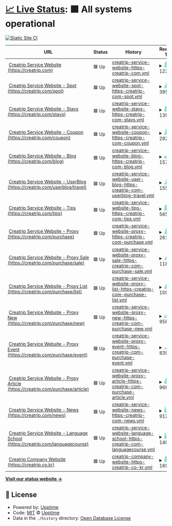 # [📈 Live Status](https://status.creatrip.com): <!--live status--> **🟩 All systems operational**

[![Static Site CI](https://github.com/creatrip/status/workflows/Static%20Site%20CI/badge.svg)](https://github.com/creatrip/status/actions?query=workflow%3A%22Static+Site+CI%22)

<!--start: status pages-->
<!-- This summary is generated by Upptime (https://github.com/upptime/upptime) -->
<!-- Do not edit this manually, your changes will be overwritten -->
<!-- prettier-ignore -->
| URL | Status | History | Response Time | Uptime |
| --- | ------ | ------- | ------------- | ------ |
| <img alt="" src="https://icons.duckduckgo.com/ip3/creatrip.com.ico" height="13"> [Creatrip Service Website (https://creatrip.com)](https://creatrip.com) | 🟩 Up | [creatrip-service-website-https-creatrip-com.yml](https://github.com/creatrip/status/commits/HEAD/history/creatrip-service-website-https-creatrip-com.yml) | <details><summary><img alt="Response time graph" src="./graphs/creatrip-service-website-https-creatrip-com/response-time-week.png" height="20"> 1233ms</summary><br><a href="https://status.creatrip.com/history/creatrip-service-website-https-creatrip-com"><img alt="Response time 1435" src="https://img.shields.io/endpoint?url=https%3A%2F%2Fraw.githubusercontent.com%2Fcreatrip%2Fstatus%2FHEAD%2Fapi%2Fcreatrip-service-website-https-creatrip-com%2Fresponse-time.json"></a><br><a href="https://status.creatrip.com/history/creatrip-service-website-https-creatrip-com"><img alt="24-hour response time 1475" src="https://img.shields.io/endpoint?url=https%3A%2F%2Fraw.githubusercontent.com%2Fcreatrip%2Fstatus%2FHEAD%2Fapi%2Fcreatrip-service-website-https-creatrip-com%2Fresponse-time-day.json"></a><br><a href="https://status.creatrip.com/history/creatrip-service-website-https-creatrip-com"><img alt="7-day response time 1233" src="https://img.shields.io/endpoint?url=https%3A%2F%2Fraw.githubusercontent.com%2Fcreatrip%2Fstatus%2FHEAD%2Fapi%2Fcreatrip-service-website-https-creatrip-com%2Fresponse-time-week.json"></a><br><a href="https://status.creatrip.com/history/creatrip-service-website-https-creatrip-com"><img alt="30-day response time 1364" src="https://img.shields.io/endpoint?url=https%3A%2F%2Fraw.githubusercontent.com%2Fcreatrip%2Fstatus%2FHEAD%2Fapi%2Fcreatrip-service-website-https-creatrip-com%2Fresponse-time-month.json"></a><br><a href="https://status.creatrip.com/history/creatrip-service-website-https-creatrip-com"><img alt="1-year response time 1435" src="https://img.shields.io/endpoint?url=https%3A%2F%2Fraw.githubusercontent.com%2Fcreatrip%2Fstatus%2FHEAD%2Fapi%2Fcreatrip-service-website-https-creatrip-com%2Fresponse-time-year.json"></a></details> | <details><summary><a href="https://status.creatrip.com/history/creatrip-service-website-https-creatrip-com">100.00%</a></summary><a href="https://status.creatrip.com/history/creatrip-service-website-https-creatrip-com"><img alt="All-time uptime 100.00%" src="https://img.shields.io/endpoint?url=https%3A%2F%2Fraw.githubusercontent.com%2Fcreatrip%2Fstatus%2FHEAD%2Fapi%2Fcreatrip-service-website-https-creatrip-com%2Fuptime.json"></a><br><a href="https://status.creatrip.com/history/creatrip-service-website-https-creatrip-com"><img alt="24-hour uptime 100.00%" src="https://img.shields.io/endpoint?url=https%3A%2F%2Fraw.githubusercontent.com%2Fcreatrip%2Fstatus%2FHEAD%2Fapi%2Fcreatrip-service-website-https-creatrip-com%2Fuptime-day.json"></a><br><a href="https://status.creatrip.com/history/creatrip-service-website-https-creatrip-com"><img alt="7-day uptime 100.00%" src="https://img.shields.io/endpoint?url=https%3A%2F%2Fraw.githubusercontent.com%2Fcreatrip%2Fstatus%2FHEAD%2Fapi%2Fcreatrip-service-website-https-creatrip-com%2Fuptime-week.json"></a><br><a href="https://status.creatrip.com/history/creatrip-service-website-https-creatrip-com"><img alt="30-day uptime 100.00%" src="https://img.shields.io/endpoint?url=https%3A%2F%2Fraw.githubusercontent.com%2Fcreatrip%2Fstatus%2FHEAD%2Fapi%2Fcreatrip-service-website-https-creatrip-com%2Fuptime-month.json"></a><br><a href="https://status.creatrip.com/history/creatrip-service-website-https-creatrip-com"><img alt="1-year uptime 100.00%" src="https://img.shields.io/endpoint?url=https%3A%2F%2Fraw.githubusercontent.com%2Fcreatrip%2Fstatus%2FHEAD%2Fapi%2Fcreatrip-service-website-https-creatrip-com%2Fuptime-year.json"></a></details>
| <img alt="" src="https://icons.duckduckgo.com/ip3/creatrip.com.ico" height="13"> [Creatrip Service Website - Spot (https://creatrip.com/spot)](https://creatrip.com/spot) | 🟩 Up | [creatrip-service-website-spot-https-creatrip-com-spot.yml](https://github.com/creatrip/status/commits/HEAD/history/creatrip-service-website-spot-https-creatrip-com-spot.yml) | <details><summary><img alt="Response time graph" src="./graphs/creatrip-service-website-spot-https-creatrip-com-spot/response-time-week.png" height="20"> 3958ms</summary><br><a href="https://status.creatrip.com/history/creatrip-service-website-spot-https-creatrip-com-spot"><img alt="Response time 4660" src="https://img.shields.io/endpoint?url=https%3A%2F%2Fraw.githubusercontent.com%2Fcreatrip%2Fstatus%2FHEAD%2Fapi%2Fcreatrip-service-website-spot-https-creatrip-com-spot%2Fresponse-time.json"></a><br><a href="https://status.creatrip.com/history/creatrip-service-website-spot-https-creatrip-com-spot"><img alt="24-hour response time 3431" src="https://img.shields.io/endpoint?url=https%3A%2F%2Fraw.githubusercontent.com%2Fcreatrip%2Fstatus%2FHEAD%2Fapi%2Fcreatrip-service-website-spot-https-creatrip-com-spot%2Fresponse-time-day.json"></a><br><a href="https://status.creatrip.com/history/creatrip-service-website-spot-https-creatrip-com-spot"><img alt="7-day response time 3958" src="https://img.shields.io/endpoint?url=https%3A%2F%2Fraw.githubusercontent.com%2Fcreatrip%2Fstatus%2FHEAD%2Fapi%2Fcreatrip-service-website-spot-https-creatrip-com-spot%2Fresponse-time-week.json"></a><br><a href="https://status.creatrip.com/history/creatrip-service-website-spot-https-creatrip-com-spot"><img alt="30-day response time 4686" src="https://img.shields.io/endpoint?url=https%3A%2F%2Fraw.githubusercontent.com%2Fcreatrip%2Fstatus%2FHEAD%2Fapi%2Fcreatrip-service-website-spot-https-creatrip-com-spot%2Fresponse-time-month.json"></a><br><a href="https://status.creatrip.com/history/creatrip-service-website-spot-https-creatrip-com-spot"><img alt="1-year response time 4660" src="https://img.shields.io/endpoint?url=https%3A%2F%2Fraw.githubusercontent.com%2Fcreatrip%2Fstatus%2FHEAD%2Fapi%2Fcreatrip-service-website-spot-https-creatrip-com-spot%2Fresponse-time-year.json"></a></details> | <details><summary><a href="https://status.creatrip.com/history/creatrip-service-website-spot-https-creatrip-com-spot">100.00%</a></summary><a href="https://status.creatrip.com/history/creatrip-service-website-spot-https-creatrip-com-spot"><img alt="All-time uptime 100.00%" src="https://img.shields.io/endpoint?url=https%3A%2F%2Fraw.githubusercontent.com%2Fcreatrip%2Fstatus%2FHEAD%2Fapi%2Fcreatrip-service-website-spot-https-creatrip-com-spot%2Fuptime.json"></a><br><a href="https://status.creatrip.com/history/creatrip-service-website-spot-https-creatrip-com-spot"><img alt="24-hour uptime 100.00%" src="https://img.shields.io/endpoint?url=https%3A%2F%2Fraw.githubusercontent.com%2Fcreatrip%2Fstatus%2FHEAD%2Fapi%2Fcreatrip-service-website-spot-https-creatrip-com-spot%2Fuptime-day.json"></a><br><a href="https://status.creatrip.com/history/creatrip-service-website-spot-https-creatrip-com-spot"><img alt="7-day uptime 100.00%" src="https://img.shields.io/endpoint?url=https%3A%2F%2Fraw.githubusercontent.com%2Fcreatrip%2Fstatus%2FHEAD%2Fapi%2Fcreatrip-service-website-spot-https-creatrip-com-spot%2Fuptime-week.json"></a><br><a href="https://status.creatrip.com/history/creatrip-service-website-spot-https-creatrip-com-spot"><img alt="30-day uptime 100.00%" src="https://img.shields.io/endpoint?url=https%3A%2F%2Fraw.githubusercontent.com%2Fcreatrip%2Fstatus%2FHEAD%2Fapi%2Fcreatrip-service-website-spot-https-creatrip-com-spot%2Fuptime-month.json"></a><br><a href="https://status.creatrip.com/history/creatrip-service-website-spot-https-creatrip-com-spot"><img alt="1-year uptime 100.00%" src="https://img.shields.io/endpoint?url=https%3A%2F%2Fraw.githubusercontent.com%2Fcreatrip%2Fstatus%2FHEAD%2Fapi%2Fcreatrip-service-website-spot-https-creatrip-com-spot%2Fuptime-year.json"></a></details>
| <img alt="" src="https://icons.duckduckgo.com/ip3/creatrip.com.ico" height="13"> [Creatrip Service Website - Stays (https://creatrip.com/stays)](https://creatrip.com/stays) | 🟩 Up | [creatrip-service-website-stays-https-creatrip-com-stays.yml](https://github.com/creatrip/status/commits/HEAD/history/creatrip-service-website-stays-https-creatrip-com-stays.yml) | <details><summary><img alt="Response time graph" src="./graphs/creatrip-service-website-stays-https-creatrip-com-stays/response-time-week.png" height="20"> 1390ms</summary><br><a href="https://status.creatrip.com/history/creatrip-service-website-stays-https-creatrip-com-stays"><img alt="Response time 1506" src="https://img.shields.io/endpoint?url=https%3A%2F%2Fraw.githubusercontent.com%2Fcreatrip%2Fstatus%2FHEAD%2Fapi%2Fcreatrip-service-website-stays-https-creatrip-com-stays%2Fresponse-time.json"></a><br><a href="https://status.creatrip.com/history/creatrip-service-website-stays-https-creatrip-com-stays"><img alt="24-hour response time 1532" src="https://img.shields.io/endpoint?url=https%3A%2F%2Fraw.githubusercontent.com%2Fcreatrip%2Fstatus%2FHEAD%2Fapi%2Fcreatrip-service-website-stays-https-creatrip-com-stays%2Fresponse-time-day.json"></a><br><a href="https://status.creatrip.com/history/creatrip-service-website-stays-https-creatrip-com-stays"><img alt="7-day response time 1390" src="https://img.shields.io/endpoint?url=https%3A%2F%2Fraw.githubusercontent.com%2Fcreatrip%2Fstatus%2FHEAD%2Fapi%2Fcreatrip-service-website-stays-https-creatrip-com-stays%2Fresponse-time-week.json"></a><br><a href="https://status.creatrip.com/history/creatrip-service-website-stays-https-creatrip-com-stays"><img alt="30-day response time 1491" src="https://img.shields.io/endpoint?url=https%3A%2F%2Fraw.githubusercontent.com%2Fcreatrip%2Fstatus%2FHEAD%2Fapi%2Fcreatrip-service-website-stays-https-creatrip-com-stays%2Fresponse-time-month.json"></a><br><a href="https://status.creatrip.com/history/creatrip-service-website-stays-https-creatrip-com-stays"><img alt="1-year response time 1506" src="https://img.shields.io/endpoint?url=https%3A%2F%2Fraw.githubusercontent.com%2Fcreatrip%2Fstatus%2FHEAD%2Fapi%2Fcreatrip-service-website-stays-https-creatrip-com-stays%2Fresponse-time-year.json"></a></details> | <details><summary><a href="https://status.creatrip.com/history/creatrip-service-website-stays-https-creatrip-com-stays">100.00%</a></summary><a href="https://status.creatrip.com/history/creatrip-service-website-stays-https-creatrip-com-stays"><img alt="All-time uptime 100.00%" src="https://img.shields.io/endpoint?url=https%3A%2F%2Fraw.githubusercontent.com%2Fcreatrip%2Fstatus%2FHEAD%2Fapi%2Fcreatrip-service-website-stays-https-creatrip-com-stays%2Fuptime.json"></a><br><a href="https://status.creatrip.com/history/creatrip-service-website-stays-https-creatrip-com-stays"><img alt="24-hour uptime 100.00%" src="https://img.shields.io/endpoint?url=https%3A%2F%2Fraw.githubusercontent.com%2Fcreatrip%2Fstatus%2FHEAD%2Fapi%2Fcreatrip-service-website-stays-https-creatrip-com-stays%2Fuptime-day.json"></a><br><a href="https://status.creatrip.com/history/creatrip-service-website-stays-https-creatrip-com-stays"><img alt="7-day uptime 100.00%" src="https://img.shields.io/endpoint?url=https%3A%2F%2Fraw.githubusercontent.com%2Fcreatrip%2Fstatus%2FHEAD%2Fapi%2Fcreatrip-service-website-stays-https-creatrip-com-stays%2Fuptime-week.json"></a><br><a href="https://status.creatrip.com/history/creatrip-service-website-stays-https-creatrip-com-stays"><img alt="30-day uptime 100.00%" src="https://img.shields.io/endpoint?url=https%3A%2F%2Fraw.githubusercontent.com%2Fcreatrip%2Fstatus%2FHEAD%2Fapi%2Fcreatrip-service-website-stays-https-creatrip-com-stays%2Fuptime-month.json"></a><br><a href="https://status.creatrip.com/history/creatrip-service-website-stays-https-creatrip-com-stays"><img alt="1-year uptime 100.00%" src="https://img.shields.io/endpoint?url=https%3A%2F%2Fraw.githubusercontent.com%2Fcreatrip%2Fstatus%2FHEAD%2Fapi%2Fcreatrip-service-website-stays-https-creatrip-com-stays%2Fuptime-year.json"></a></details>
| <img alt="" src="https://icons.duckduckgo.com/ip3/creatrip.com.ico" height="13"> [Creatrip Service Website - Coupon (https://creatrip.com/coupon)](https://creatrip.com/coupon) | 🟩 Up | [creatrip-service-website-coupon-https-creatrip-com-coupon.yml](https://github.com/creatrip/status/commits/HEAD/history/creatrip-service-website-coupon-https-creatrip-com-coupon.yml) | <details><summary><img alt="Response time graph" src="./graphs/creatrip-service-website-coupon-https-creatrip-com-coupon/response-time-week.png" height="20"> 2920ms</summary><br><a href="https://status.creatrip.com/history/creatrip-service-website-coupon-https-creatrip-com-coupon"><img alt="Response time 3589" src="https://img.shields.io/endpoint?url=https%3A%2F%2Fraw.githubusercontent.com%2Fcreatrip%2Fstatus%2FHEAD%2Fapi%2Fcreatrip-service-website-coupon-https-creatrip-com-coupon%2Fresponse-time.json"></a><br><a href="https://status.creatrip.com/history/creatrip-service-website-coupon-https-creatrip-com-coupon"><img alt="24-hour response time 2777" src="https://img.shields.io/endpoint?url=https%3A%2F%2Fraw.githubusercontent.com%2Fcreatrip%2Fstatus%2FHEAD%2Fapi%2Fcreatrip-service-website-coupon-https-creatrip-com-coupon%2Fresponse-time-day.json"></a><br><a href="https://status.creatrip.com/history/creatrip-service-website-coupon-https-creatrip-com-coupon"><img alt="7-day response time 2920" src="https://img.shields.io/endpoint?url=https%3A%2F%2Fraw.githubusercontent.com%2Fcreatrip%2Fstatus%2FHEAD%2Fapi%2Fcreatrip-service-website-coupon-https-creatrip-com-coupon%2Fresponse-time-week.json"></a><br><a href="https://status.creatrip.com/history/creatrip-service-website-coupon-https-creatrip-com-coupon"><img alt="30-day response time 3560" src="https://img.shields.io/endpoint?url=https%3A%2F%2Fraw.githubusercontent.com%2Fcreatrip%2Fstatus%2FHEAD%2Fapi%2Fcreatrip-service-website-coupon-https-creatrip-com-coupon%2Fresponse-time-month.json"></a><br><a href="https://status.creatrip.com/history/creatrip-service-website-coupon-https-creatrip-com-coupon"><img alt="1-year response time 3589" src="https://img.shields.io/endpoint?url=https%3A%2F%2Fraw.githubusercontent.com%2Fcreatrip%2Fstatus%2FHEAD%2Fapi%2Fcreatrip-service-website-coupon-https-creatrip-com-coupon%2Fresponse-time-year.json"></a></details> | <details><summary><a href="https://status.creatrip.com/history/creatrip-service-website-coupon-https-creatrip-com-coupon">100.00%</a></summary><a href="https://status.creatrip.com/history/creatrip-service-website-coupon-https-creatrip-com-coupon"><img alt="All-time uptime 100.00%" src="https://img.shields.io/endpoint?url=https%3A%2F%2Fraw.githubusercontent.com%2Fcreatrip%2Fstatus%2FHEAD%2Fapi%2Fcreatrip-service-website-coupon-https-creatrip-com-coupon%2Fuptime.json"></a><br><a href="https://status.creatrip.com/history/creatrip-service-website-coupon-https-creatrip-com-coupon"><img alt="24-hour uptime 100.00%" src="https://img.shields.io/endpoint?url=https%3A%2F%2Fraw.githubusercontent.com%2Fcreatrip%2Fstatus%2FHEAD%2Fapi%2Fcreatrip-service-website-coupon-https-creatrip-com-coupon%2Fuptime-day.json"></a><br><a href="https://status.creatrip.com/history/creatrip-service-website-coupon-https-creatrip-com-coupon"><img alt="7-day uptime 100.00%" src="https://img.shields.io/endpoint?url=https%3A%2F%2Fraw.githubusercontent.com%2Fcreatrip%2Fstatus%2FHEAD%2Fapi%2Fcreatrip-service-website-coupon-https-creatrip-com-coupon%2Fuptime-week.json"></a><br><a href="https://status.creatrip.com/history/creatrip-service-website-coupon-https-creatrip-com-coupon"><img alt="30-day uptime 100.00%" src="https://img.shields.io/endpoint?url=https%3A%2F%2Fraw.githubusercontent.com%2Fcreatrip%2Fstatus%2FHEAD%2Fapi%2Fcreatrip-service-website-coupon-https-creatrip-com-coupon%2Fuptime-month.json"></a><br><a href="https://status.creatrip.com/history/creatrip-service-website-coupon-https-creatrip-com-coupon"><img alt="1-year uptime 100.00%" src="https://img.shields.io/endpoint?url=https%3A%2F%2Fraw.githubusercontent.com%2Fcreatrip%2Fstatus%2FHEAD%2Fapi%2Fcreatrip-service-website-coupon-https-creatrip-com-coupon%2Fuptime-year.json"></a></details>
| <img alt="" src="https://icons.duckduckgo.com/ip3/creatrip.com.ico" height="13"> [Creatrip Service Website - Blog (https://creatrip.com/blog)](https://creatrip.com/blog) | 🟩 Up | [creatrip-service-website-blog-https-creatrip-com-blog.yml](https://github.com/creatrip/status/commits/HEAD/history/creatrip-service-website-blog-https-creatrip-com-blog.yml) | <details><summary><img alt="Response time graph" src="./graphs/creatrip-service-website-blog-https-creatrip-com-blog/response-time-week.png" height="20"> 1579ms</summary><br><a href="https://status.creatrip.com/history/creatrip-service-website-blog-https-creatrip-com-blog"><img alt="Response time 2367" src="https://img.shields.io/endpoint?url=https%3A%2F%2Fraw.githubusercontent.com%2Fcreatrip%2Fstatus%2FHEAD%2Fapi%2Fcreatrip-service-website-blog-https-creatrip-com-blog%2Fresponse-time.json"></a><br><a href="https://status.creatrip.com/history/creatrip-service-website-blog-https-creatrip-com-blog"><img alt="24-hour response time 1835" src="https://img.shields.io/endpoint?url=https%3A%2F%2Fraw.githubusercontent.com%2Fcreatrip%2Fstatus%2FHEAD%2Fapi%2Fcreatrip-service-website-blog-https-creatrip-com-blog%2Fresponse-time-day.json"></a><br><a href="https://status.creatrip.com/history/creatrip-service-website-blog-https-creatrip-com-blog"><img alt="7-day response time 1579" src="https://img.shields.io/endpoint?url=https%3A%2F%2Fraw.githubusercontent.com%2Fcreatrip%2Fstatus%2FHEAD%2Fapi%2Fcreatrip-service-website-blog-https-creatrip-com-blog%2Fresponse-time-week.json"></a><br><a href="https://status.creatrip.com/history/creatrip-service-website-blog-https-creatrip-com-blog"><img alt="30-day response time 2344" src="https://img.shields.io/endpoint?url=https%3A%2F%2Fraw.githubusercontent.com%2Fcreatrip%2Fstatus%2FHEAD%2Fapi%2Fcreatrip-service-website-blog-https-creatrip-com-blog%2Fresponse-time-month.json"></a><br><a href="https://status.creatrip.com/history/creatrip-service-website-blog-https-creatrip-com-blog"><img alt="1-year response time 2367" src="https://img.shields.io/endpoint?url=https%3A%2F%2Fraw.githubusercontent.com%2Fcreatrip%2Fstatus%2FHEAD%2Fapi%2Fcreatrip-service-website-blog-https-creatrip-com-blog%2Fresponse-time-year.json"></a></details> | <details><summary><a href="https://status.creatrip.com/history/creatrip-service-website-blog-https-creatrip-com-blog">100.00%</a></summary><a href="https://status.creatrip.com/history/creatrip-service-website-blog-https-creatrip-com-blog"><img alt="All-time uptime 100.00%" src="https://img.shields.io/endpoint?url=https%3A%2F%2Fraw.githubusercontent.com%2Fcreatrip%2Fstatus%2FHEAD%2Fapi%2Fcreatrip-service-website-blog-https-creatrip-com-blog%2Fuptime.json"></a><br><a href="https://status.creatrip.com/history/creatrip-service-website-blog-https-creatrip-com-blog"><img alt="24-hour uptime 100.00%" src="https://img.shields.io/endpoint?url=https%3A%2F%2Fraw.githubusercontent.com%2Fcreatrip%2Fstatus%2FHEAD%2Fapi%2Fcreatrip-service-website-blog-https-creatrip-com-blog%2Fuptime-day.json"></a><br><a href="https://status.creatrip.com/history/creatrip-service-website-blog-https-creatrip-com-blog"><img alt="7-day uptime 100.00%" src="https://img.shields.io/endpoint?url=https%3A%2F%2Fraw.githubusercontent.com%2Fcreatrip%2Fstatus%2FHEAD%2Fapi%2Fcreatrip-service-website-blog-https-creatrip-com-blog%2Fuptime-week.json"></a><br><a href="https://status.creatrip.com/history/creatrip-service-website-blog-https-creatrip-com-blog"><img alt="30-day uptime 100.00%" src="https://img.shields.io/endpoint?url=https%3A%2F%2Fraw.githubusercontent.com%2Fcreatrip%2Fstatus%2FHEAD%2Fapi%2Fcreatrip-service-website-blog-https-creatrip-com-blog%2Fuptime-month.json"></a><br><a href="https://status.creatrip.com/history/creatrip-service-website-blog-https-creatrip-com-blog"><img alt="1-year uptime 100.00%" src="https://img.shields.io/endpoint?url=https%3A%2F%2Fraw.githubusercontent.com%2Fcreatrip%2Fstatus%2FHEAD%2Fapi%2Fcreatrip-service-website-blog-https-creatrip-com-blog%2Fuptime-year.json"></a></details>
| <img alt="" src="https://icons.duckduckgo.com/ip3/creatrip.com.ico" height="13"> [Creatrip Service Website - UserBlog (https://creatrip.com/userblog/travel)](https://creatrip.com/userblog/travel) | 🟩 Up | [creatrip-service-website-user-blog-https-creatrip-com-userblog-travel.yml](https://github.com/creatrip/status/commits/HEAD/history/creatrip-service-website-user-blog-https-creatrip-com-userblog-travel.yml) | <details><summary><img alt="Response time graph" src="./graphs/creatrip-service-website-user-blog-https-creatrip-com-userblog-travel/response-time-week.png" height="20"> 1550ms</summary><br><a href="https://status.creatrip.com/history/creatrip-service-website-user-blog-https-creatrip-com-userblog-travel"><img alt="Response time 1395" src="https://img.shields.io/endpoint?url=https%3A%2F%2Fraw.githubusercontent.com%2Fcreatrip%2Fstatus%2FHEAD%2Fapi%2Fcreatrip-service-website-user-blog-https-creatrip-com-userblog-travel%2Fresponse-time.json"></a><br><a href="https://status.creatrip.com/history/creatrip-service-website-user-blog-https-creatrip-com-userblog-travel"><img alt="24-hour response time 361" src="https://img.shields.io/endpoint?url=https%3A%2F%2Fraw.githubusercontent.com%2Fcreatrip%2Fstatus%2FHEAD%2Fapi%2Fcreatrip-service-website-user-blog-https-creatrip-com-userblog-travel%2Fresponse-time-day.json"></a><br><a href="https://status.creatrip.com/history/creatrip-service-website-user-blog-https-creatrip-com-userblog-travel"><img alt="7-day response time 1550" src="https://img.shields.io/endpoint?url=https%3A%2F%2Fraw.githubusercontent.com%2Fcreatrip%2Fstatus%2FHEAD%2Fapi%2Fcreatrip-service-website-user-blog-https-creatrip-com-userblog-travel%2Fresponse-time-week.json"></a><br><a href="https://status.creatrip.com/history/creatrip-service-website-user-blog-https-creatrip-com-userblog-travel"><img alt="30-day response time 1427" src="https://img.shields.io/endpoint?url=https%3A%2F%2Fraw.githubusercontent.com%2Fcreatrip%2Fstatus%2FHEAD%2Fapi%2Fcreatrip-service-website-user-blog-https-creatrip-com-userblog-travel%2Fresponse-time-month.json"></a><br><a href="https://status.creatrip.com/history/creatrip-service-website-user-blog-https-creatrip-com-userblog-travel"><img alt="1-year response time 1395" src="https://img.shields.io/endpoint?url=https%3A%2F%2Fraw.githubusercontent.com%2Fcreatrip%2Fstatus%2FHEAD%2Fapi%2Fcreatrip-service-website-user-blog-https-creatrip-com-userblog-travel%2Fresponse-time-year.json"></a></details> | <details><summary><a href="https://status.creatrip.com/history/creatrip-service-website-user-blog-https-creatrip-com-userblog-travel">100.00%</a></summary><a href="https://status.creatrip.com/history/creatrip-service-website-user-blog-https-creatrip-com-userblog-travel"><img alt="All-time uptime 100.00%" src="https://img.shields.io/endpoint?url=https%3A%2F%2Fraw.githubusercontent.com%2Fcreatrip%2Fstatus%2FHEAD%2Fapi%2Fcreatrip-service-website-user-blog-https-creatrip-com-userblog-travel%2Fuptime.json"></a><br><a href="https://status.creatrip.com/history/creatrip-service-website-user-blog-https-creatrip-com-userblog-travel"><img alt="24-hour uptime 100.00%" src="https://img.shields.io/endpoint?url=https%3A%2F%2Fraw.githubusercontent.com%2Fcreatrip%2Fstatus%2FHEAD%2Fapi%2Fcreatrip-service-website-user-blog-https-creatrip-com-userblog-travel%2Fuptime-day.json"></a><br><a href="https://status.creatrip.com/history/creatrip-service-website-user-blog-https-creatrip-com-userblog-travel"><img alt="7-day uptime 100.00%" src="https://img.shields.io/endpoint?url=https%3A%2F%2Fraw.githubusercontent.com%2Fcreatrip%2Fstatus%2FHEAD%2Fapi%2Fcreatrip-service-website-user-blog-https-creatrip-com-userblog-travel%2Fuptime-week.json"></a><br><a href="https://status.creatrip.com/history/creatrip-service-website-user-blog-https-creatrip-com-userblog-travel"><img alt="30-day uptime 100.00%" src="https://img.shields.io/endpoint?url=https%3A%2F%2Fraw.githubusercontent.com%2Fcreatrip%2Fstatus%2FHEAD%2Fapi%2Fcreatrip-service-website-user-blog-https-creatrip-com-userblog-travel%2Fuptime-month.json"></a><br><a href="https://status.creatrip.com/history/creatrip-service-website-user-blog-https-creatrip-com-userblog-travel"><img alt="1-year uptime 100.00%" src="https://img.shields.io/endpoint?url=https%3A%2F%2Fraw.githubusercontent.com%2Fcreatrip%2Fstatus%2FHEAD%2Fapi%2Fcreatrip-service-website-user-blog-https-creatrip-com-userblog-travel%2Fuptime-year.json"></a></details>
| <img alt="" src="https://icons.duckduckgo.com/ip3/creatrip.com.ico" height="13"> [Creatrip Service Website - Tips (https://creatrip.com/tips)](https://creatrip.com/tips) | 🟩 Up | [creatrip-service-website-tips-https-creatrip-com-tips.yml](https://github.com/creatrip/status/commits/HEAD/history/creatrip-service-website-tips-https-creatrip-com-tips.yml) | <details><summary><img alt="Response time graph" src="./graphs/creatrip-service-website-tips-https-creatrip-com-tips/response-time-week.png" height="20"> 565ms</summary><br><a href="https://status.creatrip.com/history/creatrip-service-website-tips-https-creatrip-com-tips"><img alt="Response time 876" src="https://img.shields.io/endpoint?url=https%3A%2F%2Fraw.githubusercontent.com%2Fcreatrip%2Fstatus%2FHEAD%2Fapi%2Fcreatrip-service-website-tips-https-creatrip-com-tips%2Fresponse-time.json"></a><br><a href="https://status.creatrip.com/history/creatrip-service-website-tips-https-creatrip-com-tips"><img alt="24-hour response time 271" src="https://img.shields.io/endpoint?url=https%3A%2F%2Fraw.githubusercontent.com%2Fcreatrip%2Fstatus%2FHEAD%2Fapi%2Fcreatrip-service-website-tips-https-creatrip-com-tips%2Fresponse-time-day.json"></a><br><a href="https://status.creatrip.com/history/creatrip-service-website-tips-https-creatrip-com-tips"><img alt="7-day response time 565" src="https://img.shields.io/endpoint?url=https%3A%2F%2Fraw.githubusercontent.com%2Fcreatrip%2Fstatus%2FHEAD%2Fapi%2Fcreatrip-service-website-tips-https-creatrip-com-tips%2Fresponse-time-week.json"></a><br><a href="https://status.creatrip.com/history/creatrip-service-website-tips-https-creatrip-com-tips"><img alt="30-day response time 883" src="https://img.shields.io/endpoint?url=https%3A%2F%2Fraw.githubusercontent.com%2Fcreatrip%2Fstatus%2FHEAD%2Fapi%2Fcreatrip-service-website-tips-https-creatrip-com-tips%2Fresponse-time-month.json"></a><br><a href="https://status.creatrip.com/history/creatrip-service-website-tips-https-creatrip-com-tips"><img alt="1-year response time 876" src="https://img.shields.io/endpoint?url=https%3A%2F%2Fraw.githubusercontent.com%2Fcreatrip%2Fstatus%2FHEAD%2Fapi%2Fcreatrip-service-website-tips-https-creatrip-com-tips%2Fresponse-time-year.json"></a></details> | <details><summary><a href="https://status.creatrip.com/history/creatrip-service-website-tips-https-creatrip-com-tips">100.00%</a></summary><a href="https://status.creatrip.com/history/creatrip-service-website-tips-https-creatrip-com-tips"><img alt="All-time uptime 100.00%" src="https://img.shields.io/endpoint?url=https%3A%2F%2Fraw.githubusercontent.com%2Fcreatrip%2Fstatus%2FHEAD%2Fapi%2Fcreatrip-service-website-tips-https-creatrip-com-tips%2Fuptime.json"></a><br><a href="https://status.creatrip.com/history/creatrip-service-website-tips-https-creatrip-com-tips"><img alt="24-hour uptime 100.00%" src="https://img.shields.io/endpoint?url=https%3A%2F%2Fraw.githubusercontent.com%2Fcreatrip%2Fstatus%2FHEAD%2Fapi%2Fcreatrip-service-website-tips-https-creatrip-com-tips%2Fuptime-day.json"></a><br><a href="https://status.creatrip.com/history/creatrip-service-website-tips-https-creatrip-com-tips"><img alt="7-day uptime 100.00%" src="https://img.shields.io/endpoint?url=https%3A%2F%2Fraw.githubusercontent.com%2Fcreatrip%2Fstatus%2FHEAD%2Fapi%2Fcreatrip-service-website-tips-https-creatrip-com-tips%2Fuptime-week.json"></a><br><a href="https://status.creatrip.com/history/creatrip-service-website-tips-https-creatrip-com-tips"><img alt="30-day uptime 100.00%" src="https://img.shields.io/endpoint?url=https%3A%2F%2Fraw.githubusercontent.com%2Fcreatrip%2Fstatus%2FHEAD%2Fapi%2Fcreatrip-service-website-tips-https-creatrip-com-tips%2Fuptime-month.json"></a><br><a href="https://status.creatrip.com/history/creatrip-service-website-tips-https-creatrip-com-tips"><img alt="1-year uptime 100.00%" src="https://img.shields.io/endpoint?url=https%3A%2F%2Fraw.githubusercontent.com%2Fcreatrip%2Fstatus%2FHEAD%2Fapi%2Fcreatrip-service-website-tips-https-creatrip-com-tips%2Fuptime-year.json"></a></details>
| <img alt="" src="https://icons.duckduckgo.com/ip3/creatrip.com.ico" height="13"> [Creatrip Service Website - Proxy (https://creatrip.com/purchase)](https://creatrip.com/purchase) | 🟩 Up | [creatrip-service-website-proxy-https-creatrip-com-purchase.yml](https://github.com/creatrip/status/commits/HEAD/history/creatrip-service-website-proxy-https-creatrip-com-purchase.yml) | <details><summary><img alt="Response time graph" src="./graphs/creatrip-service-website-proxy-https-creatrip-com-purchase/response-time-week.png" height="20"> 2614ms</summary><br><a href="https://status.creatrip.com/history/creatrip-service-website-proxy-https-creatrip-com-purchase"><img alt="Response time 3155" src="https://img.shields.io/endpoint?url=https%3A%2F%2Fraw.githubusercontent.com%2Fcreatrip%2Fstatus%2FHEAD%2Fapi%2Fcreatrip-service-website-proxy-https-creatrip-com-purchase%2Fresponse-time.json"></a><br><a href="https://status.creatrip.com/history/creatrip-service-website-proxy-https-creatrip-com-purchase"><img alt="24-hour response time 3583" src="https://img.shields.io/endpoint?url=https%3A%2F%2Fraw.githubusercontent.com%2Fcreatrip%2Fstatus%2FHEAD%2Fapi%2Fcreatrip-service-website-proxy-https-creatrip-com-purchase%2Fresponse-time-day.json"></a><br><a href="https://status.creatrip.com/history/creatrip-service-website-proxy-https-creatrip-com-purchase"><img alt="7-day response time 2614" src="https://img.shields.io/endpoint?url=https%3A%2F%2Fraw.githubusercontent.com%2Fcreatrip%2Fstatus%2FHEAD%2Fapi%2Fcreatrip-service-website-proxy-https-creatrip-com-purchase%2Fresponse-time-week.json"></a><br><a href="https://status.creatrip.com/history/creatrip-service-website-proxy-https-creatrip-com-purchase"><img alt="30-day response time 3161" src="https://img.shields.io/endpoint?url=https%3A%2F%2Fraw.githubusercontent.com%2Fcreatrip%2Fstatus%2FHEAD%2Fapi%2Fcreatrip-service-website-proxy-https-creatrip-com-purchase%2Fresponse-time-month.json"></a><br><a href="https://status.creatrip.com/history/creatrip-service-website-proxy-https-creatrip-com-purchase"><img alt="1-year response time 3155" src="https://img.shields.io/endpoint?url=https%3A%2F%2Fraw.githubusercontent.com%2Fcreatrip%2Fstatus%2FHEAD%2Fapi%2Fcreatrip-service-website-proxy-https-creatrip-com-purchase%2Fresponse-time-year.json"></a></details> | <details><summary><a href="https://status.creatrip.com/history/creatrip-service-website-proxy-https-creatrip-com-purchase">100.00%</a></summary><a href="https://status.creatrip.com/history/creatrip-service-website-proxy-https-creatrip-com-purchase"><img alt="All-time uptime 100.00%" src="https://img.shields.io/endpoint?url=https%3A%2F%2Fraw.githubusercontent.com%2Fcreatrip%2Fstatus%2FHEAD%2Fapi%2Fcreatrip-service-website-proxy-https-creatrip-com-purchase%2Fuptime.json"></a><br><a href="https://status.creatrip.com/history/creatrip-service-website-proxy-https-creatrip-com-purchase"><img alt="24-hour uptime 100.00%" src="https://img.shields.io/endpoint?url=https%3A%2F%2Fraw.githubusercontent.com%2Fcreatrip%2Fstatus%2FHEAD%2Fapi%2Fcreatrip-service-website-proxy-https-creatrip-com-purchase%2Fuptime-day.json"></a><br><a href="https://status.creatrip.com/history/creatrip-service-website-proxy-https-creatrip-com-purchase"><img alt="7-day uptime 100.00%" src="https://img.shields.io/endpoint?url=https%3A%2F%2Fraw.githubusercontent.com%2Fcreatrip%2Fstatus%2FHEAD%2Fapi%2Fcreatrip-service-website-proxy-https-creatrip-com-purchase%2Fuptime-week.json"></a><br><a href="https://status.creatrip.com/history/creatrip-service-website-proxy-https-creatrip-com-purchase"><img alt="30-day uptime 100.00%" src="https://img.shields.io/endpoint?url=https%3A%2F%2Fraw.githubusercontent.com%2Fcreatrip%2Fstatus%2FHEAD%2Fapi%2Fcreatrip-service-website-proxy-https-creatrip-com-purchase%2Fuptime-month.json"></a><br><a href="https://status.creatrip.com/history/creatrip-service-website-proxy-https-creatrip-com-purchase"><img alt="1-year uptime 100.00%" src="https://img.shields.io/endpoint?url=https%3A%2F%2Fraw.githubusercontent.com%2Fcreatrip%2Fstatus%2FHEAD%2Fapi%2Fcreatrip-service-website-proxy-https-creatrip-com-purchase%2Fuptime-year.json"></a></details>
| <img alt="" src="https://icons.duckduckgo.com/ip3/creatrip.com.ico" height="13"> [Creatrip Service Website - Proxy Sale (https://creatrip.com/purchase/sale)](https://creatrip.com/purchase/sale) | 🟩 Up | [creatrip-service-website-proxy-sale-https-creatrip-com-purchase-sale.yml](https://github.com/creatrip/status/commits/HEAD/history/creatrip-service-website-proxy-sale-https-creatrip-com-purchase-sale.yml) | <details><summary><img alt="Response time graph" src="./graphs/creatrip-service-website-proxy-sale-https-creatrip-com-purchase-sale/response-time-week.png" height="20"> 1189ms</summary><br><a href="https://status.creatrip.com/history/creatrip-service-website-proxy-sale-https-creatrip-com-purchase-sale"><img alt="Response time 1617" src="https://img.shields.io/endpoint?url=https%3A%2F%2Fraw.githubusercontent.com%2Fcreatrip%2Fstatus%2FHEAD%2Fapi%2Fcreatrip-service-website-proxy-sale-https-creatrip-com-purchase-sale%2Fresponse-time.json"></a><br><a href="https://status.creatrip.com/history/creatrip-service-website-proxy-sale-https-creatrip-com-purchase-sale"><img alt="24-hour response time 606" src="https://img.shields.io/endpoint?url=https%3A%2F%2Fraw.githubusercontent.com%2Fcreatrip%2Fstatus%2FHEAD%2Fapi%2Fcreatrip-service-website-proxy-sale-https-creatrip-com-purchase-sale%2Fresponse-time-day.json"></a><br><a href="https://status.creatrip.com/history/creatrip-service-website-proxy-sale-https-creatrip-com-purchase-sale"><img alt="7-day response time 1189" src="https://img.shields.io/endpoint?url=https%3A%2F%2Fraw.githubusercontent.com%2Fcreatrip%2Fstatus%2FHEAD%2Fapi%2Fcreatrip-service-website-proxy-sale-https-creatrip-com-purchase-sale%2Fresponse-time-week.json"></a><br><a href="https://status.creatrip.com/history/creatrip-service-website-proxy-sale-https-creatrip-com-purchase-sale"><img alt="30-day response time 1610" src="https://img.shields.io/endpoint?url=https%3A%2F%2Fraw.githubusercontent.com%2Fcreatrip%2Fstatus%2FHEAD%2Fapi%2Fcreatrip-service-website-proxy-sale-https-creatrip-com-purchase-sale%2Fresponse-time-month.json"></a><br><a href="https://status.creatrip.com/history/creatrip-service-website-proxy-sale-https-creatrip-com-purchase-sale"><img alt="1-year response time 1617" src="https://img.shields.io/endpoint?url=https%3A%2F%2Fraw.githubusercontent.com%2Fcreatrip%2Fstatus%2FHEAD%2Fapi%2Fcreatrip-service-website-proxy-sale-https-creatrip-com-purchase-sale%2Fresponse-time-year.json"></a></details> | <details><summary><a href="https://status.creatrip.com/history/creatrip-service-website-proxy-sale-https-creatrip-com-purchase-sale">100.00%</a></summary><a href="https://status.creatrip.com/history/creatrip-service-website-proxy-sale-https-creatrip-com-purchase-sale"><img alt="All-time uptime 100.00%" src="https://img.shields.io/endpoint?url=https%3A%2F%2Fraw.githubusercontent.com%2Fcreatrip%2Fstatus%2FHEAD%2Fapi%2Fcreatrip-service-website-proxy-sale-https-creatrip-com-purchase-sale%2Fuptime.json"></a><br><a href="https://status.creatrip.com/history/creatrip-service-website-proxy-sale-https-creatrip-com-purchase-sale"><img alt="24-hour uptime 100.00%" src="https://img.shields.io/endpoint?url=https%3A%2F%2Fraw.githubusercontent.com%2Fcreatrip%2Fstatus%2FHEAD%2Fapi%2Fcreatrip-service-website-proxy-sale-https-creatrip-com-purchase-sale%2Fuptime-day.json"></a><br><a href="https://status.creatrip.com/history/creatrip-service-website-proxy-sale-https-creatrip-com-purchase-sale"><img alt="7-day uptime 100.00%" src="https://img.shields.io/endpoint?url=https%3A%2F%2Fraw.githubusercontent.com%2Fcreatrip%2Fstatus%2FHEAD%2Fapi%2Fcreatrip-service-website-proxy-sale-https-creatrip-com-purchase-sale%2Fuptime-week.json"></a><br><a href="https://status.creatrip.com/history/creatrip-service-website-proxy-sale-https-creatrip-com-purchase-sale"><img alt="30-day uptime 100.00%" src="https://img.shields.io/endpoint?url=https%3A%2F%2Fraw.githubusercontent.com%2Fcreatrip%2Fstatus%2FHEAD%2Fapi%2Fcreatrip-service-website-proxy-sale-https-creatrip-com-purchase-sale%2Fuptime-month.json"></a><br><a href="https://status.creatrip.com/history/creatrip-service-website-proxy-sale-https-creatrip-com-purchase-sale"><img alt="1-year uptime 100.00%" src="https://img.shields.io/endpoint?url=https%3A%2F%2Fraw.githubusercontent.com%2Fcreatrip%2Fstatus%2FHEAD%2Fapi%2Fcreatrip-service-website-proxy-sale-https-creatrip-com-purchase-sale%2Fuptime-year.json"></a></details>
| <img alt="" src="https://icons.duckduckgo.com/ip3/creatrip.com.ico" height="13"> [Creatrip Service Website - Proxy List (https://creatrip.com/purchase/list)](https://creatrip.com/purchase/list) | 🟩 Up | [creatrip-service-website-proxy-list-https-creatrip-com-purchase-list.yml](https://github.com/creatrip/status/commits/HEAD/history/creatrip-service-website-proxy-list-https-creatrip-com-purchase-list.yml) | <details><summary><img alt="Response time graph" src="./graphs/creatrip-service-website-proxy-list-https-creatrip-com-purchase-list/response-time-week.png" height="20"> 1099ms</summary><br><a href="https://status.creatrip.com/history/creatrip-service-website-proxy-list-https-creatrip-com-purchase-list"><img alt="Response time 1484" src="https://img.shields.io/endpoint?url=https%3A%2F%2Fraw.githubusercontent.com%2Fcreatrip%2Fstatus%2FHEAD%2Fapi%2Fcreatrip-service-website-proxy-list-https-creatrip-com-purchase-list%2Fresponse-time.json"></a><br><a href="https://status.creatrip.com/history/creatrip-service-website-proxy-list-https-creatrip-com-purchase-list"><img alt="24-hour response time 2051" src="https://img.shields.io/endpoint?url=https%3A%2F%2Fraw.githubusercontent.com%2Fcreatrip%2Fstatus%2FHEAD%2Fapi%2Fcreatrip-service-website-proxy-list-https-creatrip-com-purchase-list%2Fresponse-time-day.json"></a><br><a href="https://status.creatrip.com/history/creatrip-service-website-proxy-list-https-creatrip-com-purchase-list"><img alt="7-day response time 1099" src="https://img.shields.io/endpoint?url=https%3A%2F%2Fraw.githubusercontent.com%2Fcreatrip%2Fstatus%2FHEAD%2Fapi%2Fcreatrip-service-website-proxy-list-https-creatrip-com-purchase-list%2Fresponse-time-week.json"></a><br><a href="https://status.creatrip.com/history/creatrip-service-website-proxy-list-https-creatrip-com-purchase-list"><img alt="30-day response time 1489" src="https://img.shields.io/endpoint?url=https%3A%2F%2Fraw.githubusercontent.com%2Fcreatrip%2Fstatus%2FHEAD%2Fapi%2Fcreatrip-service-website-proxy-list-https-creatrip-com-purchase-list%2Fresponse-time-month.json"></a><br><a href="https://status.creatrip.com/history/creatrip-service-website-proxy-list-https-creatrip-com-purchase-list"><img alt="1-year response time 1484" src="https://img.shields.io/endpoint?url=https%3A%2F%2Fraw.githubusercontent.com%2Fcreatrip%2Fstatus%2FHEAD%2Fapi%2Fcreatrip-service-website-proxy-list-https-creatrip-com-purchase-list%2Fresponse-time-year.json"></a></details> | <details><summary><a href="https://status.creatrip.com/history/creatrip-service-website-proxy-list-https-creatrip-com-purchase-list">100.00%</a></summary><a href="https://status.creatrip.com/history/creatrip-service-website-proxy-list-https-creatrip-com-purchase-list"><img alt="All-time uptime 100.00%" src="https://img.shields.io/endpoint?url=https%3A%2F%2Fraw.githubusercontent.com%2Fcreatrip%2Fstatus%2FHEAD%2Fapi%2Fcreatrip-service-website-proxy-list-https-creatrip-com-purchase-list%2Fuptime.json"></a><br><a href="https://status.creatrip.com/history/creatrip-service-website-proxy-list-https-creatrip-com-purchase-list"><img alt="24-hour uptime 100.00%" src="https://img.shields.io/endpoint?url=https%3A%2F%2Fraw.githubusercontent.com%2Fcreatrip%2Fstatus%2FHEAD%2Fapi%2Fcreatrip-service-website-proxy-list-https-creatrip-com-purchase-list%2Fuptime-day.json"></a><br><a href="https://status.creatrip.com/history/creatrip-service-website-proxy-list-https-creatrip-com-purchase-list"><img alt="7-day uptime 100.00%" src="https://img.shields.io/endpoint?url=https%3A%2F%2Fraw.githubusercontent.com%2Fcreatrip%2Fstatus%2FHEAD%2Fapi%2Fcreatrip-service-website-proxy-list-https-creatrip-com-purchase-list%2Fuptime-week.json"></a><br><a href="https://status.creatrip.com/history/creatrip-service-website-proxy-list-https-creatrip-com-purchase-list"><img alt="30-day uptime 100.00%" src="https://img.shields.io/endpoint?url=https%3A%2F%2Fraw.githubusercontent.com%2Fcreatrip%2Fstatus%2FHEAD%2Fapi%2Fcreatrip-service-website-proxy-list-https-creatrip-com-purchase-list%2Fuptime-month.json"></a><br><a href="https://status.creatrip.com/history/creatrip-service-website-proxy-list-https-creatrip-com-purchase-list"><img alt="1-year uptime 100.00%" src="https://img.shields.io/endpoint?url=https%3A%2F%2Fraw.githubusercontent.com%2Fcreatrip%2Fstatus%2FHEAD%2Fapi%2Fcreatrip-service-website-proxy-list-https-creatrip-com-purchase-list%2Fuptime-year.json"></a></details>
| <img alt="" src="https://icons.duckduckgo.com/ip3/creatrip.com.ico" height="13"> [Creatrip Service Website - Proxy New (https://creatrip.com/purchase/new)](https://creatrip.com/purchase/new) | 🟩 Up | [creatrip-service-website-proxy-new-https-creatrip-com-purchase-new.yml](https://github.com/creatrip/status/commits/HEAD/history/creatrip-service-website-proxy-new-https-creatrip-com-purchase-new.yml) | <details><summary><img alt="Response time graph" src="./graphs/creatrip-service-website-proxy-new-https-creatrip-com-purchase-new/response-time-week.png" height="20"> 958ms</summary><br><a href="https://status.creatrip.com/history/creatrip-service-website-proxy-new-https-creatrip-com-purchase-new"><img alt="Response time 1356" src="https://img.shields.io/endpoint?url=https%3A%2F%2Fraw.githubusercontent.com%2Fcreatrip%2Fstatus%2FHEAD%2Fapi%2Fcreatrip-service-website-proxy-new-https-creatrip-com-purchase-new%2Fresponse-time.json"></a><br><a href="https://status.creatrip.com/history/creatrip-service-website-proxy-new-https-creatrip-com-purchase-new"><img alt="24-hour response time 648" src="https://img.shields.io/endpoint?url=https%3A%2F%2Fraw.githubusercontent.com%2Fcreatrip%2Fstatus%2FHEAD%2Fapi%2Fcreatrip-service-website-proxy-new-https-creatrip-com-purchase-new%2Fresponse-time-day.json"></a><br><a href="https://status.creatrip.com/history/creatrip-service-website-proxy-new-https-creatrip-com-purchase-new"><img alt="7-day response time 958" src="https://img.shields.io/endpoint?url=https%3A%2F%2Fraw.githubusercontent.com%2Fcreatrip%2Fstatus%2FHEAD%2Fapi%2Fcreatrip-service-website-proxy-new-https-creatrip-com-purchase-new%2Fresponse-time-week.json"></a><br><a href="https://status.creatrip.com/history/creatrip-service-website-proxy-new-https-creatrip-com-purchase-new"><img alt="30-day response time 1315" src="https://img.shields.io/endpoint?url=https%3A%2F%2Fraw.githubusercontent.com%2Fcreatrip%2Fstatus%2FHEAD%2Fapi%2Fcreatrip-service-website-proxy-new-https-creatrip-com-purchase-new%2Fresponse-time-month.json"></a><br><a href="https://status.creatrip.com/history/creatrip-service-website-proxy-new-https-creatrip-com-purchase-new"><img alt="1-year response time 1356" src="https://img.shields.io/endpoint?url=https%3A%2F%2Fraw.githubusercontent.com%2Fcreatrip%2Fstatus%2FHEAD%2Fapi%2Fcreatrip-service-website-proxy-new-https-creatrip-com-purchase-new%2Fresponse-time-year.json"></a></details> | <details><summary><a href="https://status.creatrip.com/history/creatrip-service-website-proxy-new-https-creatrip-com-purchase-new">100.00%</a></summary><a href="https://status.creatrip.com/history/creatrip-service-website-proxy-new-https-creatrip-com-purchase-new"><img alt="All-time uptime 100.00%" src="https://img.shields.io/endpoint?url=https%3A%2F%2Fraw.githubusercontent.com%2Fcreatrip%2Fstatus%2FHEAD%2Fapi%2Fcreatrip-service-website-proxy-new-https-creatrip-com-purchase-new%2Fuptime.json"></a><br><a href="https://status.creatrip.com/history/creatrip-service-website-proxy-new-https-creatrip-com-purchase-new"><img alt="24-hour uptime 100.00%" src="https://img.shields.io/endpoint?url=https%3A%2F%2Fraw.githubusercontent.com%2Fcreatrip%2Fstatus%2FHEAD%2Fapi%2Fcreatrip-service-website-proxy-new-https-creatrip-com-purchase-new%2Fuptime-day.json"></a><br><a href="https://status.creatrip.com/history/creatrip-service-website-proxy-new-https-creatrip-com-purchase-new"><img alt="7-day uptime 100.00%" src="https://img.shields.io/endpoint?url=https%3A%2F%2Fraw.githubusercontent.com%2Fcreatrip%2Fstatus%2FHEAD%2Fapi%2Fcreatrip-service-website-proxy-new-https-creatrip-com-purchase-new%2Fuptime-week.json"></a><br><a href="https://status.creatrip.com/history/creatrip-service-website-proxy-new-https-creatrip-com-purchase-new"><img alt="30-day uptime 100.00%" src="https://img.shields.io/endpoint?url=https%3A%2F%2Fraw.githubusercontent.com%2Fcreatrip%2Fstatus%2FHEAD%2Fapi%2Fcreatrip-service-website-proxy-new-https-creatrip-com-purchase-new%2Fuptime-month.json"></a><br><a href="https://status.creatrip.com/history/creatrip-service-website-proxy-new-https-creatrip-com-purchase-new"><img alt="1-year uptime 100.00%" src="https://img.shields.io/endpoint?url=https%3A%2F%2Fraw.githubusercontent.com%2Fcreatrip%2Fstatus%2FHEAD%2Fapi%2Fcreatrip-service-website-proxy-new-https-creatrip-com-purchase-new%2Fuptime-year.json"></a></details>
| <img alt="" src="https://icons.duckduckgo.com/ip3/creatrip.com.ico" height="13"> [Creatrip Service Website - Proxy Event (https://creatrip.com/purchase/event)](https://creatrip.com/purchase/event) | 🟩 Up | [creatrip-service-website-proxy-event-https-creatrip-com-purchase-event.yml](https://github.com/creatrip/status/commits/HEAD/history/creatrip-service-website-proxy-event-https-creatrip-com-purchase-event.yml) | <details><summary><img alt="Response time graph" src="./graphs/creatrip-service-website-proxy-event-https-creatrip-com-purchase-event/response-time-week.png" height="20"> 839ms</summary><br><a href="https://status.creatrip.com/history/creatrip-service-website-proxy-event-https-creatrip-com-purchase-event"><img alt="Response time 1120" src="https://img.shields.io/endpoint?url=https%3A%2F%2Fraw.githubusercontent.com%2Fcreatrip%2Fstatus%2FHEAD%2Fapi%2Fcreatrip-service-website-proxy-event-https-creatrip-com-purchase-event%2Fresponse-time.json"></a><br><a href="https://status.creatrip.com/history/creatrip-service-website-proxy-event-https-creatrip-com-purchase-event"><img alt="24-hour response time 407" src="https://img.shields.io/endpoint?url=https%3A%2F%2Fraw.githubusercontent.com%2Fcreatrip%2Fstatus%2FHEAD%2Fapi%2Fcreatrip-service-website-proxy-event-https-creatrip-com-purchase-event%2Fresponse-time-day.json"></a><br><a href="https://status.creatrip.com/history/creatrip-service-website-proxy-event-https-creatrip-com-purchase-event"><img alt="7-day response time 839" src="https://img.shields.io/endpoint?url=https%3A%2F%2Fraw.githubusercontent.com%2Fcreatrip%2Fstatus%2FHEAD%2Fapi%2Fcreatrip-service-website-proxy-event-https-creatrip-com-purchase-event%2Fresponse-time-week.json"></a><br><a href="https://status.creatrip.com/history/creatrip-service-website-proxy-event-https-creatrip-com-purchase-event"><img alt="30-day response time 1091" src="https://img.shields.io/endpoint?url=https%3A%2F%2Fraw.githubusercontent.com%2Fcreatrip%2Fstatus%2FHEAD%2Fapi%2Fcreatrip-service-website-proxy-event-https-creatrip-com-purchase-event%2Fresponse-time-month.json"></a><br><a href="https://status.creatrip.com/history/creatrip-service-website-proxy-event-https-creatrip-com-purchase-event"><img alt="1-year response time 1120" src="https://img.shields.io/endpoint?url=https%3A%2F%2Fraw.githubusercontent.com%2Fcreatrip%2Fstatus%2FHEAD%2Fapi%2Fcreatrip-service-website-proxy-event-https-creatrip-com-purchase-event%2Fresponse-time-year.json"></a></details> | <details><summary><a href="https://status.creatrip.com/history/creatrip-service-website-proxy-event-https-creatrip-com-purchase-event">100.00%</a></summary><a href="https://status.creatrip.com/history/creatrip-service-website-proxy-event-https-creatrip-com-purchase-event"><img alt="All-time uptime 100.00%" src="https://img.shields.io/endpoint?url=https%3A%2F%2Fraw.githubusercontent.com%2Fcreatrip%2Fstatus%2FHEAD%2Fapi%2Fcreatrip-service-website-proxy-event-https-creatrip-com-purchase-event%2Fuptime.json"></a><br><a href="https://status.creatrip.com/history/creatrip-service-website-proxy-event-https-creatrip-com-purchase-event"><img alt="24-hour uptime 100.00%" src="https://img.shields.io/endpoint?url=https%3A%2F%2Fraw.githubusercontent.com%2Fcreatrip%2Fstatus%2FHEAD%2Fapi%2Fcreatrip-service-website-proxy-event-https-creatrip-com-purchase-event%2Fuptime-day.json"></a><br><a href="https://status.creatrip.com/history/creatrip-service-website-proxy-event-https-creatrip-com-purchase-event"><img alt="7-day uptime 100.00%" src="https://img.shields.io/endpoint?url=https%3A%2F%2Fraw.githubusercontent.com%2Fcreatrip%2Fstatus%2FHEAD%2Fapi%2Fcreatrip-service-website-proxy-event-https-creatrip-com-purchase-event%2Fuptime-week.json"></a><br><a href="https://status.creatrip.com/history/creatrip-service-website-proxy-event-https-creatrip-com-purchase-event"><img alt="30-day uptime 100.00%" src="https://img.shields.io/endpoint?url=https%3A%2F%2Fraw.githubusercontent.com%2Fcreatrip%2Fstatus%2FHEAD%2Fapi%2Fcreatrip-service-website-proxy-event-https-creatrip-com-purchase-event%2Fuptime-month.json"></a><br><a href="https://status.creatrip.com/history/creatrip-service-website-proxy-event-https-creatrip-com-purchase-event"><img alt="1-year uptime 100.00%" src="https://img.shields.io/endpoint?url=https%3A%2F%2Fraw.githubusercontent.com%2Fcreatrip%2Fstatus%2FHEAD%2Fapi%2Fcreatrip-service-website-proxy-event-https-creatrip-com-purchase-event%2Fuptime-year.json"></a></details>
| <img alt="" src="https://icons.duckduckgo.com/ip3/creatrip.com.ico" height="13"> [Creatrip Service Website - Proxy Article (https://creatrip.com/purchase/article)](https://creatrip.com/purchase/article) | 🟩 Up | [creatrip-service-website-proxy-article-https-creatrip-com-purchase-article.yml](https://github.com/creatrip/status/commits/HEAD/history/creatrip-service-website-proxy-article-https-creatrip-com-purchase-article.yml) | <details><summary><img alt="Response time graph" src="./graphs/creatrip-service-website-proxy-article-https-creatrip-com-purchase-article/response-time-week.png" height="20"> 968ms</summary><br><a href="https://status.creatrip.com/history/creatrip-service-website-proxy-article-https-creatrip-com-purchase-article"><img alt="Response time 1198" src="https://img.shields.io/endpoint?url=https%3A%2F%2Fraw.githubusercontent.com%2Fcreatrip%2Fstatus%2FHEAD%2Fapi%2Fcreatrip-service-website-proxy-article-https-creatrip-com-purchase-article%2Fresponse-time.json"></a><br><a href="https://status.creatrip.com/history/creatrip-service-website-proxy-article-https-creatrip-com-purchase-article"><img alt="24-hour response time 449" src="https://img.shields.io/endpoint?url=https%3A%2F%2Fraw.githubusercontent.com%2Fcreatrip%2Fstatus%2FHEAD%2Fapi%2Fcreatrip-service-website-proxy-article-https-creatrip-com-purchase-article%2Fresponse-time-day.json"></a><br><a href="https://status.creatrip.com/history/creatrip-service-website-proxy-article-https-creatrip-com-purchase-article"><img alt="7-day response time 968" src="https://img.shields.io/endpoint?url=https%3A%2F%2Fraw.githubusercontent.com%2Fcreatrip%2Fstatus%2FHEAD%2Fapi%2Fcreatrip-service-website-proxy-article-https-creatrip-com-purchase-article%2Fresponse-time-week.json"></a><br><a href="https://status.creatrip.com/history/creatrip-service-website-proxy-article-https-creatrip-com-purchase-article"><img alt="30-day response time 1195" src="https://img.shields.io/endpoint?url=https%3A%2F%2Fraw.githubusercontent.com%2Fcreatrip%2Fstatus%2FHEAD%2Fapi%2Fcreatrip-service-website-proxy-article-https-creatrip-com-purchase-article%2Fresponse-time-month.json"></a><br><a href="https://status.creatrip.com/history/creatrip-service-website-proxy-article-https-creatrip-com-purchase-article"><img alt="1-year response time 1198" src="https://img.shields.io/endpoint?url=https%3A%2F%2Fraw.githubusercontent.com%2Fcreatrip%2Fstatus%2FHEAD%2Fapi%2Fcreatrip-service-website-proxy-article-https-creatrip-com-purchase-article%2Fresponse-time-year.json"></a></details> | <details><summary><a href="https://status.creatrip.com/history/creatrip-service-website-proxy-article-https-creatrip-com-purchase-article">100.00%</a></summary><a href="https://status.creatrip.com/history/creatrip-service-website-proxy-article-https-creatrip-com-purchase-article"><img alt="All-time uptime 100.00%" src="https://img.shields.io/endpoint?url=https%3A%2F%2Fraw.githubusercontent.com%2Fcreatrip%2Fstatus%2FHEAD%2Fapi%2Fcreatrip-service-website-proxy-article-https-creatrip-com-purchase-article%2Fuptime.json"></a><br><a href="https://status.creatrip.com/history/creatrip-service-website-proxy-article-https-creatrip-com-purchase-article"><img alt="24-hour uptime 100.00%" src="https://img.shields.io/endpoint?url=https%3A%2F%2Fraw.githubusercontent.com%2Fcreatrip%2Fstatus%2FHEAD%2Fapi%2Fcreatrip-service-website-proxy-article-https-creatrip-com-purchase-article%2Fuptime-day.json"></a><br><a href="https://status.creatrip.com/history/creatrip-service-website-proxy-article-https-creatrip-com-purchase-article"><img alt="7-day uptime 100.00%" src="https://img.shields.io/endpoint?url=https%3A%2F%2Fraw.githubusercontent.com%2Fcreatrip%2Fstatus%2FHEAD%2Fapi%2Fcreatrip-service-website-proxy-article-https-creatrip-com-purchase-article%2Fuptime-week.json"></a><br><a href="https://status.creatrip.com/history/creatrip-service-website-proxy-article-https-creatrip-com-purchase-article"><img alt="30-day uptime 100.00%" src="https://img.shields.io/endpoint?url=https%3A%2F%2Fraw.githubusercontent.com%2Fcreatrip%2Fstatus%2FHEAD%2Fapi%2Fcreatrip-service-website-proxy-article-https-creatrip-com-purchase-article%2Fuptime-month.json"></a><br><a href="https://status.creatrip.com/history/creatrip-service-website-proxy-article-https-creatrip-com-purchase-article"><img alt="1-year uptime 100.00%" src="https://img.shields.io/endpoint?url=https%3A%2F%2Fraw.githubusercontent.com%2Fcreatrip%2Fstatus%2FHEAD%2Fapi%2Fcreatrip-service-website-proxy-article-https-creatrip-com-purchase-article%2Fuptime-year.json"></a></details>
| <img alt="" src="https://icons.duckduckgo.com/ip3/creatrip.com.ico" height="13"> [Creatrip Service Website - News (https://creatrip.com/news)](https://creatrip.com/news) | 🟩 Up | [creatrip-service-website-news-https-creatrip-com-news.yml](https://github.com/creatrip/status/commits/HEAD/history/creatrip-service-website-news-https-creatrip-com-news.yml) | <details><summary><img alt="Response time graph" src="./graphs/creatrip-service-website-news-https-creatrip-com-news/response-time-week.png" height="20"> 912ms</summary><br><a href="https://status.creatrip.com/history/creatrip-service-website-news-https-creatrip-com-news"><img alt="Response time 1327" src="https://img.shields.io/endpoint?url=https%3A%2F%2Fraw.githubusercontent.com%2Fcreatrip%2Fstatus%2FHEAD%2Fapi%2Fcreatrip-service-website-news-https-creatrip-com-news%2Fresponse-time.json"></a><br><a href="https://status.creatrip.com/history/creatrip-service-website-news-https-creatrip-com-news"><img alt="24-hour response time 1337" src="https://img.shields.io/endpoint?url=https%3A%2F%2Fraw.githubusercontent.com%2Fcreatrip%2Fstatus%2FHEAD%2Fapi%2Fcreatrip-service-website-news-https-creatrip-com-news%2Fresponse-time-day.json"></a><br><a href="https://status.creatrip.com/history/creatrip-service-website-news-https-creatrip-com-news"><img alt="7-day response time 912" src="https://img.shields.io/endpoint?url=https%3A%2F%2Fraw.githubusercontent.com%2Fcreatrip%2Fstatus%2FHEAD%2Fapi%2Fcreatrip-service-website-news-https-creatrip-com-news%2Fresponse-time-week.json"></a><br><a href="https://status.creatrip.com/history/creatrip-service-website-news-https-creatrip-com-news"><img alt="30-day response time 1328" src="https://img.shields.io/endpoint?url=https%3A%2F%2Fraw.githubusercontent.com%2Fcreatrip%2Fstatus%2FHEAD%2Fapi%2Fcreatrip-service-website-news-https-creatrip-com-news%2Fresponse-time-month.json"></a><br><a href="https://status.creatrip.com/history/creatrip-service-website-news-https-creatrip-com-news"><img alt="1-year response time 1327" src="https://img.shields.io/endpoint?url=https%3A%2F%2Fraw.githubusercontent.com%2Fcreatrip%2Fstatus%2FHEAD%2Fapi%2Fcreatrip-service-website-news-https-creatrip-com-news%2Fresponse-time-year.json"></a></details> | <details><summary><a href="https://status.creatrip.com/history/creatrip-service-website-news-https-creatrip-com-news">100.00%</a></summary><a href="https://status.creatrip.com/history/creatrip-service-website-news-https-creatrip-com-news"><img alt="All-time uptime 100.00%" src="https://img.shields.io/endpoint?url=https%3A%2F%2Fraw.githubusercontent.com%2Fcreatrip%2Fstatus%2FHEAD%2Fapi%2Fcreatrip-service-website-news-https-creatrip-com-news%2Fuptime.json"></a><br><a href="https://status.creatrip.com/history/creatrip-service-website-news-https-creatrip-com-news"><img alt="24-hour uptime 100.00%" src="https://img.shields.io/endpoint?url=https%3A%2F%2Fraw.githubusercontent.com%2Fcreatrip%2Fstatus%2FHEAD%2Fapi%2Fcreatrip-service-website-news-https-creatrip-com-news%2Fuptime-day.json"></a><br><a href="https://status.creatrip.com/history/creatrip-service-website-news-https-creatrip-com-news"><img alt="7-day uptime 100.00%" src="https://img.shields.io/endpoint?url=https%3A%2F%2Fraw.githubusercontent.com%2Fcreatrip%2Fstatus%2FHEAD%2Fapi%2Fcreatrip-service-website-news-https-creatrip-com-news%2Fuptime-week.json"></a><br><a href="https://status.creatrip.com/history/creatrip-service-website-news-https-creatrip-com-news"><img alt="30-day uptime 100.00%" src="https://img.shields.io/endpoint?url=https%3A%2F%2Fraw.githubusercontent.com%2Fcreatrip%2Fstatus%2FHEAD%2Fapi%2Fcreatrip-service-website-news-https-creatrip-com-news%2Fuptime-month.json"></a><br><a href="https://status.creatrip.com/history/creatrip-service-website-news-https-creatrip-com-news"><img alt="1-year uptime 100.00%" src="https://img.shields.io/endpoint?url=https%3A%2F%2Fraw.githubusercontent.com%2Fcreatrip%2Fstatus%2FHEAD%2Fapi%2Fcreatrip-service-website-news-https-creatrip-com-news%2Fuptime-year.json"></a></details>
| <img alt="" src="https://icons.duckduckgo.com/ip3/creatrip.com.ico" height="13"> [Creatrip Service Website - Language School (https://creatrip.com/languagecourse)](https://creatrip.com/languagecourse) | 🟩 Up | [creatrip-service-website-language-school-https-creatrip-com-languagecourse.yml](https://github.com/creatrip/status/commits/HEAD/history/creatrip-service-website-language-school-https-creatrip-com-languagecourse.yml) | <details><summary><img alt="Response time graph" src="./graphs/creatrip-service-website-language-school-https-creatrip-com-languagecourse/response-time-week.png" height="20"> 1406ms</summary><br><a href="https://status.creatrip.com/history/creatrip-service-website-language-school-https-creatrip-com-languagecourse"><img alt="Response time 1776" src="https://img.shields.io/endpoint?url=https%3A%2F%2Fraw.githubusercontent.com%2Fcreatrip%2Fstatus%2FHEAD%2Fapi%2Fcreatrip-service-website-language-school-https-creatrip-com-languagecourse%2Fresponse-time.json"></a><br><a href="https://status.creatrip.com/history/creatrip-service-website-language-school-https-creatrip-com-languagecourse"><img alt="24-hour response time 2255" src="https://img.shields.io/endpoint?url=https%3A%2F%2Fraw.githubusercontent.com%2Fcreatrip%2Fstatus%2FHEAD%2Fapi%2Fcreatrip-service-website-language-school-https-creatrip-com-languagecourse%2Fresponse-time-day.json"></a><br><a href="https://status.creatrip.com/history/creatrip-service-website-language-school-https-creatrip-com-languagecourse"><img alt="7-day response time 1406" src="https://img.shields.io/endpoint?url=https%3A%2F%2Fraw.githubusercontent.com%2Fcreatrip%2Fstatus%2FHEAD%2Fapi%2Fcreatrip-service-website-language-school-https-creatrip-com-languagecourse%2Fresponse-time-week.json"></a><br><a href="https://status.creatrip.com/history/creatrip-service-website-language-school-https-creatrip-com-languagecourse"><img alt="30-day response time 1725" src="https://img.shields.io/endpoint?url=https%3A%2F%2Fraw.githubusercontent.com%2Fcreatrip%2Fstatus%2FHEAD%2Fapi%2Fcreatrip-service-website-language-school-https-creatrip-com-languagecourse%2Fresponse-time-month.json"></a><br><a href="https://status.creatrip.com/history/creatrip-service-website-language-school-https-creatrip-com-languagecourse"><img alt="1-year response time 1776" src="https://img.shields.io/endpoint?url=https%3A%2F%2Fraw.githubusercontent.com%2Fcreatrip%2Fstatus%2FHEAD%2Fapi%2Fcreatrip-service-website-language-school-https-creatrip-com-languagecourse%2Fresponse-time-year.json"></a></details> | <details><summary><a href="https://status.creatrip.com/history/creatrip-service-website-language-school-https-creatrip-com-languagecourse">100.00%</a></summary><a href="https://status.creatrip.com/history/creatrip-service-website-language-school-https-creatrip-com-languagecourse"><img alt="All-time uptime 100.00%" src="https://img.shields.io/endpoint?url=https%3A%2F%2Fraw.githubusercontent.com%2Fcreatrip%2Fstatus%2FHEAD%2Fapi%2Fcreatrip-service-website-language-school-https-creatrip-com-languagecourse%2Fuptime.json"></a><br><a href="https://status.creatrip.com/history/creatrip-service-website-language-school-https-creatrip-com-languagecourse"><img alt="24-hour uptime 100.00%" src="https://img.shields.io/endpoint?url=https%3A%2F%2Fraw.githubusercontent.com%2Fcreatrip%2Fstatus%2FHEAD%2Fapi%2Fcreatrip-service-website-language-school-https-creatrip-com-languagecourse%2Fuptime-day.json"></a><br><a href="https://status.creatrip.com/history/creatrip-service-website-language-school-https-creatrip-com-languagecourse"><img alt="7-day uptime 100.00%" src="https://img.shields.io/endpoint?url=https%3A%2F%2Fraw.githubusercontent.com%2Fcreatrip%2Fstatus%2FHEAD%2Fapi%2Fcreatrip-service-website-language-school-https-creatrip-com-languagecourse%2Fuptime-week.json"></a><br><a href="https://status.creatrip.com/history/creatrip-service-website-language-school-https-creatrip-com-languagecourse"><img alt="30-day uptime 100.00%" src="https://img.shields.io/endpoint?url=https%3A%2F%2Fraw.githubusercontent.com%2Fcreatrip%2Fstatus%2FHEAD%2Fapi%2Fcreatrip-service-website-language-school-https-creatrip-com-languagecourse%2Fuptime-month.json"></a><br><a href="https://status.creatrip.com/history/creatrip-service-website-language-school-https-creatrip-com-languagecourse"><img alt="1-year uptime 100.00%" src="https://img.shields.io/endpoint?url=https%3A%2F%2Fraw.githubusercontent.com%2Fcreatrip%2Fstatus%2FHEAD%2Fapi%2Fcreatrip-service-website-language-school-https-creatrip-com-languagecourse%2Fuptime-year.json"></a></details>
| <img alt="" src="https://icons.duckduckgo.com/ip3/creatrip.co.kr.ico" height="13"> [Creatrip Company Website (https://creatrip.co.kr)](https://creatrip.co.kr) | 🟩 Up | [creatrip-company-website-https-creatrip-co-kr.yml](https://github.com/creatrip/status/commits/HEAD/history/creatrip-company-website-https-creatrip-co-kr.yml) | <details><summary><img alt="Response time graph" src="./graphs/creatrip-company-website-https-creatrip-co-kr/response-time-week.png" height="20"> 1698ms</summary><br><a href="https://status.creatrip.com/history/creatrip-company-website-https-creatrip-co-kr"><img alt="Response time 2181" src="https://img.shields.io/endpoint?url=https%3A%2F%2Fraw.githubusercontent.com%2Fcreatrip%2Fstatus%2FHEAD%2Fapi%2Fcreatrip-company-website-https-creatrip-co-kr%2Fresponse-time.json"></a><br><a href="https://status.creatrip.com/history/creatrip-company-website-https-creatrip-co-kr"><img alt="24-hour response time 1938" src="https://img.shields.io/endpoint?url=https%3A%2F%2Fraw.githubusercontent.com%2Fcreatrip%2Fstatus%2FHEAD%2Fapi%2Fcreatrip-company-website-https-creatrip-co-kr%2Fresponse-time-day.json"></a><br><a href="https://status.creatrip.com/history/creatrip-company-website-https-creatrip-co-kr"><img alt="7-day response time 1698" src="https://img.shields.io/endpoint?url=https%3A%2F%2Fraw.githubusercontent.com%2Fcreatrip%2Fstatus%2FHEAD%2Fapi%2Fcreatrip-company-website-https-creatrip-co-kr%2Fresponse-time-week.json"></a><br><a href="https://status.creatrip.com/history/creatrip-company-website-https-creatrip-co-kr"><img alt="30-day response time 2216" src="https://img.shields.io/endpoint?url=https%3A%2F%2Fraw.githubusercontent.com%2Fcreatrip%2Fstatus%2FHEAD%2Fapi%2Fcreatrip-company-website-https-creatrip-co-kr%2Fresponse-time-month.json"></a><br><a href="https://status.creatrip.com/history/creatrip-company-website-https-creatrip-co-kr"><img alt="1-year response time 2181" src="https://img.shields.io/endpoint?url=https%3A%2F%2Fraw.githubusercontent.com%2Fcreatrip%2Fstatus%2FHEAD%2Fapi%2Fcreatrip-company-website-https-creatrip-co-kr%2Fresponse-time-year.json"></a></details> | <details><summary><a href="https://status.creatrip.com/history/creatrip-company-website-https-creatrip-co-kr">100.00%</a></summary><a href="https://status.creatrip.com/history/creatrip-company-website-https-creatrip-co-kr"><img alt="All-time uptime 100.00%" src="https://img.shields.io/endpoint?url=https%3A%2F%2Fraw.githubusercontent.com%2Fcreatrip%2Fstatus%2FHEAD%2Fapi%2Fcreatrip-company-website-https-creatrip-co-kr%2Fuptime.json"></a><br><a href="https://status.creatrip.com/history/creatrip-company-website-https-creatrip-co-kr"><img alt="24-hour uptime 100.00%" src="https://img.shields.io/endpoint?url=https%3A%2F%2Fraw.githubusercontent.com%2Fcreatrip%2Fstatus%2FHEAD%2Fapi%2Fcreatrip-company-website-https-creatrip-co-kr%2Fuptime-day.json"></a><br><a href="https://status.creatrip.com/history/creatrip-company-website-https-creatrip-co-kr"><img alt="7-day uptime 100.00%" src="https://img.shields.io/endpoint?url=https%3A%2F%2Fraw.githubusercontent.com%2Fcreatrip%2Fstatus%2FHEAD%2Fapi%2Fcreatrip-company-website-https-creatrip-co-kr%2Fuptime-week.json"></a><br><a href="https://status.creatrip.com/history/creatrip-company-website-https-creatrip-co-kr"><img alt="30-day uptime 100.00%" src="https://img.shields.io/endpoint?url=https%3A%2F%2Fraw.githubusercontent.com%2Fcreatrip%2Fstatus%2FHEAD%2Fapi%2Fcreatrip-company-website-https-creatrip-co-kr%2Fuptime-month.json"></a><br><a href="https://status.creatrip.com/history/creatrip-company-website-https-creatrip-co-kr"><img alt="1-year uptime 100.00%" src="https://img.shields.io/endpoint?url=https%3A%2F%2Fraw.githubusercontent.com%2Fcreatrip%2Fstatus%2FHEAD%2Fapi%2Fcreatrip-company-website-https-creatrip-co-kr%2Fuptime-year.json"></a></details>

<!--end: status pages-->

[**Visit our status website →**](https://status.creatrip.com)

## 📄 License

- Powered by: [Upptime](https://github.com/upptime/upptime)
- Code: [MIT](./LICENSE) © [Upptime](https://upptime.js.org)
- Data in the `./history` directory: [Open Database License](https://opendatacommons.org/licenses/odbl/1-0/)
